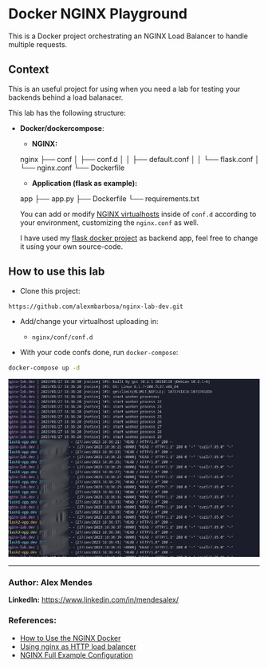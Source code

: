 # Docker NGINX Playground

This is a Docker project orchestrating an NGINX Load Balancer to handle multiple requests.

## Context

This is an useful project for using when you need a lab for testing your backends behind a load balanacer.

This lab has the following structure:

* **Docker/dockercompose**:

    * **NGINX:**

    nginx
    ├── conf
    │   ├── conf.d
    │   │   ├── default.conf
    │   │   └── flask.conf
    │   └── nginx.conf
    └── Dockerfile


    * **Application (flask as example):**

    app
    ├── app.py
    ├── Dockerfile
    └── requirements.txt

    You can add or modify [NGINX virtualhosts](https://www.nginx.com/resources/wiki/start/topics/examples/server_blocks/) inside of `conf.d` according to your environment, customizing the `nginx.conf` as well.

    I have used my [flask docker project](https://hub.docker.com/repository/docker/alexmbarbosa/flask-python3/general) as backend app, feel free to change it using your own source-code.

## How to use this lab

* Clone this project:

```sh
https://github.com/alexmbarbosa/nginx-lab-dev.git
```

* Add/change your virtualhost uploading in:
    * `nginx/conf/conf.d`

* With your code confs done, run `docker-compose`:

```sh
docker-compose up -d
```

![docker-compose](./img/compose.png)

---
### **Author:** Alex Mendes

**LinkedIn:** https://www.linkedin.com/in/mendesalex/

### **References:**

* [How to Use the NGINX Docker](https://www.docker.com/blog/how-to-use-the-official-nginx-docker-image/)
* [Using nginx as HTTP load balancer](http://nginx.org/en/docs/http/load_balancing.html)
* [NGINX Full Example Configuration](https://www.nginx.com/resources/wiki/start/topics/examples/full/)